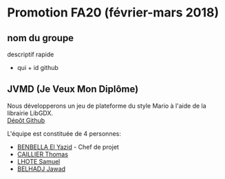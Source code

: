 # Promotion FA20 (février-mars 2018)

## nom du groupe

descriptif rapide

- qui + id github

## JVMD (Je Veux Mon Diplôme)

Nous développerons un jeu de plateforme du style Mario à l'aide de la librairie LibGDX.  
[Dépôt Github](https://github.com/SamuelLht/PRJ_JAVA_IMT)  

L'équipe est constituée de 4 personnes:  
- [BENBELLA El Yazid](https://github.com/yaziid) - Chef de projet
- [CAILLIER Thomas](https://github.com/thomascaillier)
- [LHOTE Samuel](https://github.com/SamuelLht)
- [BELHADJ Jawad](https://github.com/dawaj71)
